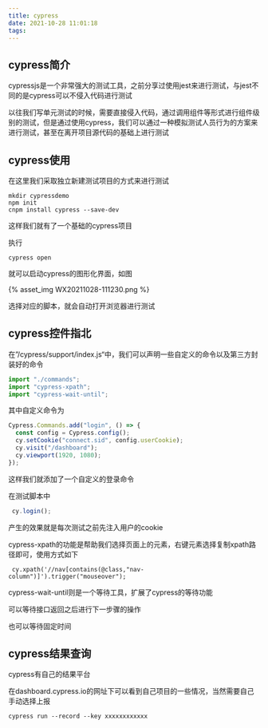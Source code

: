 ```yaml
---
title: cypress
date: 2021-10-28 11:01:18
tags:
---
```


## cypress简介

cypressjs是一个非常强大的测试工具，之前分享过使用jest来进行测试，与jest不同的是cypress可以不侵入代码进行测试

以往我们写单元测试的时候，需要直接侵入代码，通过调用组件等形式进行组件级别的测试，但是通过使用cypress，我们可以通过一种模拟测试人员行为的方案来进行测试，甚至在离开项目源代码的基础上进行测试

## cypress使用

在这里我们采取独立新建测试项目的方式来进行测试

```
mkdir cypressdemo
npm init
cnpm install cypress --save-dev
```

这样我们就有了一个基础的cypress项目

执行

```
cypress open
```

就可以启动cypress的图形化界面，如图

{% asset_img WX20211028-111230.png %}

选择对应的脚本，就会自动打开浏览器进行测试

## cypress控件指北

在”/cypress/support/index.js“中，我们可以声明一些自定义的命令以及第三方封装好的命令

```js
import "./commands";
import "cypress-xpath";
import "cypress-wait-until";
```

其中自定义命令为

```js
Cypress.Commands.add("login", () => {
  const config = Cypress.config();
  cy.setCookie("connect.sid", config.userCookie);
  cy.visit("/dashboard");
  cy.viewport(1920, 1080);
});

```

这样我们就添加了一个自定义的登录命令

在测试脚本中

```javascript
 cy.login();
```

产生的效果就是每次测试之前先注入用户的cookie

cypress-xpath的功能是帮助我们选择页面上的元素，右键元素选择复制xpath路径即可，使用方式如下

```
 cy.xpath('//nav[contains(@class,"nav-column")]').trigger("mouseover");
```

cypress-wait-until则是一个等待工具，扩展了cypress的等待功能

可以等待接口返回之后进行下一步骤的操作

也可以等待固定时间

## cypress结果查询

cypress有自己的结果平台

在dashboard.cypress.io的网址下可以看到自己项目的一些情况，当然需要自己手动选择上报

```
cypress run --record --key xxxxxxxxxxxx
```

